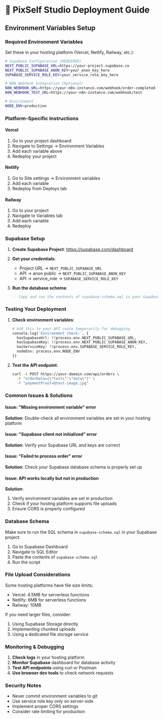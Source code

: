 # 🚀 PixSelf Studio Deployment Guide

## Environment Variables Setup

### Required Environment Variables

Set these in your hosting platform (Vercel, Netlify, Railway, etc.):

```bash
# Supabase Configuration (REQUIRED)
NEXT_PUBLIC_SUPABASE_URL=https://your-project.supabase.co
NEXT_PUBLIC_SUPABASE_ANON_KEY=your_anon_key_here
SUPABASE_SERVICE_ROLE_KEY=your_service_role_key_here

# N8N Webhook Integration (Optional)
N8N_WEBHOOK_URL=https://your-n8n-instance.com/webhook/order-completed
N8N_WEBHOOK_TEST_URL=https://your-n8n-instance.com/webhook/test

# Environment
NODE_ENV=production
```

### Platform-Specific Instructions

#### Vercel
1. Go to your project dashboard
2. Navigate to Settings → Environment Variables
3. Add each variable above
4. Redeploy your project

#### Netlify
1. Go to Site settings → Environment variables
2. Add each variable
3. Redeploy from Deploys tab

#### Railway
1. Go to your project
2. Navigate to Variables tab
3. Add each variable
4. Redeploy

### Supabase Setup

1. **Create Supabase Project**: https://supabase.com/dashboard
2. **Get your credentials**:
   - Project URL → `NEXT_PUBLIC_SUPABASE_URL`
   - API → anon public → `NEXT_PUBLIC_SUPABASE_ANON_KEY`
   - API → service_role → `SUPABASE_SERVICE_ROLE_KEY`

3. **Run the database schema**:
   ```sql
   -- Copy and run the contents of supabase-schema.sql in your Supabase SQL editor
   ```

### Testing Your Deployment

1. **Check environment variables**:
   ```bash
   # Add this to your API route temporarily for debugging
   console.log('Environment check:', {
     hasSupabaseUrl: !!process.env.NEXT_PUBLIC_SUPABASE_URL,
     hasSupabaseKey: !!process.env.NEXT_PUBLIC_SUPABASE_ANON_KEY,
     hasServiceKey: !!process.env.SUPABASE_SERVICE_ROLE_KEY,
     nodeEnv: process.env.NODE_ENV
   })
   ```

2. **Test the API endpoint**:
   ```bash
   curl -X POST https://your-domain.com/api/orders \
     -F "orderData={\"test\":\"data\"}" \
     -F "paymentProof=@test-image.jpg"
   ```

### Common Issues & Solutions

#### Issue: "Missing environment variable" error
**Solution**: Double-check all environment variables are set in your hosting platform

#### Issue: "Supabase client not initialized" error  
**Solution**: Verify your Supabase URL and keys are correct

#### Issue: "Failed to process order" error
**Solution**: Check your Supabase database schema is properly set up

#### Issue: API works locally but not in production
**Solution**: 
1. Verify environment variables are set in production
2. Check if your hosting platform supports file uploads
3. Ensure CORS is properly configured

### Database Schema

Make sure to run the SQL schema in `supabase-schema.sql` in your Supabase project:

1. Go to Supabase Dashboard
2. Navigate to SQL Editor
3. Paste the contents of `supabase-schema.sql`
4. Run the script

### File Upload Considerations

Some hosting platforms have file size limits:
- Vercel: 4.5MB for serverless functions
- Netlify: 6MB for serverless functions
- Railway: 10MB

If you need larger files, consider:
1. Using Supabase Storage directly
2. Implementing chunked uploads
3. Using a dedicated file storage service

### Monitoring & Debugging

1. **Check logs** in your hosting platform
2. **Monitor Supabase** dashboard for database activity
3. **Test API endpoints** using curl or Postman
4. **Use browser dev tools** to check network requests

### Security Notes

- Never commit environment variables to git
- Use service role key only on server-side
- Implement proper CORS settings
- Consider rate limiting for production
